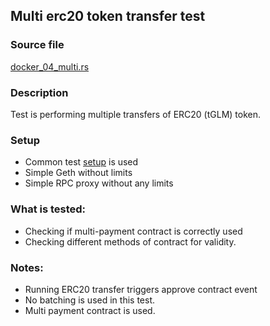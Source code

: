 ## Multi erc20 token transfer test

### Source file

[docker_04_multi.rs](../../tests/docker_04_multi.rs)

### Description

Test is performing multiple transfers of ERC20 (tGLM) token.

### Setup

- Common test [setup](./common-test-setup.md) is used
- Simple Geth without limits
- Simple RPC proxy without any limits

### What is tested:

- Checking if multi-payment contract is correctly used
- Checking different methods of contract for validity.

### Notes:
- Running ERC20 transfer triggers approve contract event
- No batching is used in this test.
- Multi payment contract is used.
